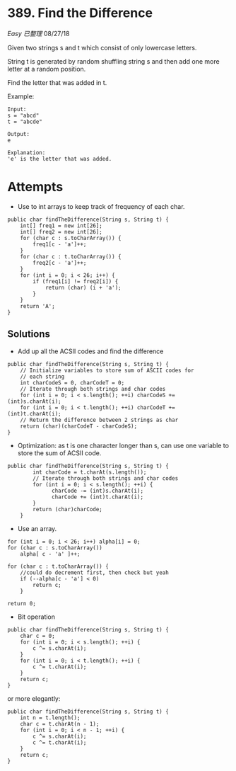 # 389. Find the Difference
*Easy* *已整理*
08/27/18

Given two strings s and t which consist of only lowercase letters.

String t is generated by random shuffling string s and then add one more letter at a random position.

Find the letter that was added in t.

Example:
```
Input:
s = "abcd"
t = "abcde"

Output:
e

Explanation:
'e' is the letter that was added.
```

# Attempts
* Use to int arrays to keep track of frequency of each char.
```
public char findTheDifference(String s, String t) {
    int[] freq1 = new int[26];
    int[] freq2 = new int[26];
    for (char c : s.toCharArray()) {
        freq1[c - 'a']++;
    }
    for (char c : t.toCharArray()) {
        freq2[c - 'a']++;
    }
    for (int i = 0; i < 26; i++) {
        if (freq1[i] != freq2[i]) {
            return (char) (i + 'a');
        }
    }
    return 'A';
}
```

## Solutions
* Add up all the ACSII codes and find the difference
```
public char findTheDifference(String s, String t) {
    // Initialize variables to store sum of ASCII codes for
    // each string
    int charCodeS = 0, charCodeT = 0;
    // Iterate through both strings and char codes
    for (int i = 0; i < s.length(); ++i) charCodeS += (int)s.charAt(i);
    for (int i = 0; i < t.length(); ++i) charCodeT += (int)t.charAt(i);
    // Return the difference between 2 strings as char
    return (char)(charCodeT - charCodeS);
}
```
* Optimization: as t is one character longer than s, can use one variable to store the sum of ACSII code.
```
public char findTheDifference(String s, String t) {
        int charCode = t.charAt(s.length());
        // Iterate through both strings and char codes
        for (int i = 0; i < s.length(); ++i) {
              charCode -= (int)s.charAt(i);
              charCode += (int)t.charAt(i);
        }
        return (char)charCode;
    }
```
* Use an array.
```
for (int i = 0; i < 26; i++) alpha[i] = 0;
for (char c : s.toCharArray())
    alpha[ c - 'a' ]++;

for (char c : t.toCharArray()) {
    //could do decrement first, then check but yeah
    if (--alpha[c - 'a'] < 0)
        return c;
    }

return 0;
```
* Bit operation
```
public char findTheDifference(String s, String t) {
	char c = 0;
	for (int i = 0; i < s.length(); ++i) {
		c ^= s.charAt(i);
	}
	for (int i = 0; i < t.length(); ++i) {
		c ^= t.charAt(i);
	}
	return c;
}
```
or more elegantly:
```
public char findTheDifference(String s, String t) {
	int n = t.length();
	char c = t.charAt(n - 1);
	for (int i = 0; i < n - 1; ++i) {
		c ^= s.charAt(i);
		c ^= t.charAt(i);
	}
	return c;
}
```
